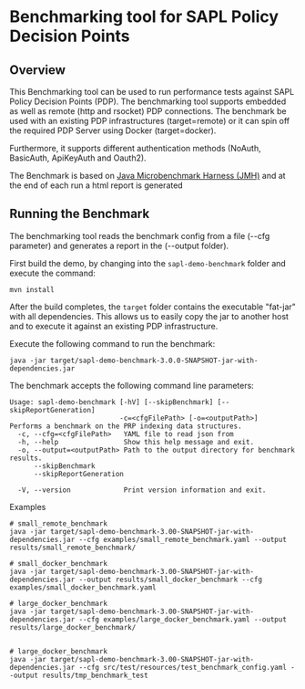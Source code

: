 # Benchmarking tool for SAPL Policy Decision Points

## Overview
This Benchmarking tool can be used to run performance tests against SAPL Policy Decision Points (PDP). The benchmarking 
tool supports embedded as well as remote (http and rsocket) PDP connections. The benchmark be used with an existing PDP 
infrastructures (target=remote) or it can spin off the required PDP Server using Docker (target=docker).

Furthermore, it supports different authentication methods (NoAuth, BasicAuth, ApiKeyAuth and Oauth2). 

The Benchmark is based on [Java Microbenchmark Harness (JMH)](https://github.com/openjdk/jmh) and at the end of each 
run a html report is generated

## Running the Benchmark

The benchmarking tool reads the benchmark config from a file (--cfg parameter) and generates a report in
the (--output folder). 

First build the demo, by changing into the `sapl-demo-benchmark` folder and execute the command:

```
mvn install
```

After the build completes, the `target` folder contains the executable "fat-jar" with all dependencies.
This allows us to easily copy the jar to another host and to execute it against an existing PDP infrastructure.

Execute the following command to run the benchmark:
```
java -jar target/sapl-demo-benchmark-3.0.0-SNAPSHOT-jar-with-dependencies.jar
```

The benchmark accepts the following command line parameters:

```
Usage: sapl-demo-benchmark [-hV] [--skipBenchmark] [--skipReportGeneration]
                           -c=<cfgFilePath> [-o=<outputPath>]
Performs a benchmark on the PRP indexing data structures.
  -c, --cfg=<cfgFilePath>   YAML file to read json from
  -h, --help                Show this help message and exit.
  -o, --output=<outputPath> Path to the output directory for benchmark results.
      --skipBenchmark
      --skipReportGeneration

  -V, --version             Print version information and exit.
```

Examples 
```
# small_remote_benchmark
java -jar target/sapl-demo-benchmark-3.00-SNAPSHOT-jar-with-dependencies.jar --cfg examples/small_remote_benchmark.yaml --output results/small_remote_benchmark/

# small_docker_benchmark
java -jar target/sapl-demo-benchmark-3.00-SNAPSHOT-jar-with-dependencies.jar --output results/small_docker_benchmark --cfg examples/small_docker_benchmark.yaml

# large_docker_benchmark
java -jar target/sapl-demo-benchmark-3.00-SNAPSHOT-jar-with-dependencies.jar --cfg examples/large_docker_benchmark.yaml --output results/large_docker_benchmark/


# large_docker_benchmark
java -jar target/sapl-demo-benchmark-3.00-SNAPSHOT-jar-with-dependencies.jar --cfg src/test/resources/test_benchmark_config.yaml --output results/tmp_benchmark_test
```